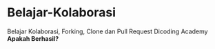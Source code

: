 # Belajar-Kolaborasi
Belajar Kolaborasi, Forking, Clone dan Pull Request Dicoding Academy<br>
**Apakah Berhasil?**

